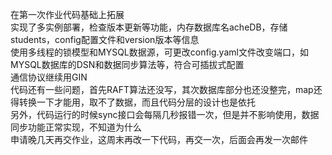 在第一次作业代码基础上拓展<br>
实现了多实例部署，检查版本更新等功能，内存数据库名acheDB，存储students，config配置文件和version版本等信息<br>
使用多线程的锁模型和MYSQL数据源，可更改config.yaml文件改变端口，如MYSQL数据库的DSN和数据同步算法等，符合可插拔式配置<br>
通信协议继续用GIN<br>
代码还有一些问题，首先RAFT算法还没写，其次数据库部分也还没整完，map还得转换一下才能用，取不了数据，而且代码分层的设计也是依托<br>
另外，代码运行的时候sync接口会每隔几秒报错一次，但是并不影响使用，数据同步功能正常实现，不知道为什么<br>
申请晚几天再交作业，这周末再改一下代码，再交一次，后面会再发一次邮件

